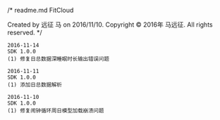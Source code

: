 /* 
  readme.md
  FitCloud

  Created by 远征 马 on 2016/11/10.
  Copyright © 2016年 马远征. All rights reserved.
*/


```
2016-11-14
SDK 1.0.0
(1) 修复日总数据深睡眠时长输出错误问题
```


```
2016-11-11
SDK 1.0.0
(1) 添加日总数据解析
```

```
2016-11-10
SDK 1.0.0 
(1) 修复闹钟循环周日模型加载崩溃问题
```
